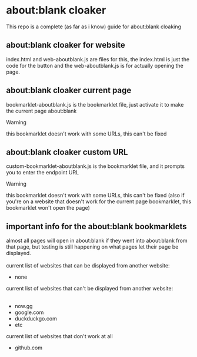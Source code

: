 # about:blank cloaker
This repo is a complete (as far as i know) guide for about:blank cloaking
## about:blank cloaker for website
index.html and web-aboutblank.js are files for this, the index.html is just the code for the button and the web-aboutblank.js is for actually opening the page.
## about:blank cloaker current page
bookmarklet-aboutblank.js is the bookmarklet file, just activate it to make the current page about:blank
> [!WARNING]
> this bookmarklet doesn't work with some URLs, this can't be fixed
## about:blank cloaker custom URL
custom-bookmarklet-aboutblank.js is the bookmarklet file, and it prompts you to enter the endpoint URL
> [!WARNING]
> this bookmarklet doesn't work with some URLs, this can't be fixed (also if you're on a website that doesn't work for the current page bookmarklet, this bookmarklet won't open the page)

## important info for the about:blank bookmarklets
almost all pages will open in about:blank if they went into about:blank from that page, but testing is still happening on what pages let their page be displayed. <br>
<br>
  current list of websites that can be displayed from another website: <br>
<ul>
  <li>none <br></li>
</ul>
 current list of websites that can't be displayed from another website: <br>
 <br>
<ul>
  <li>now.gg <br></li>
  <li>google.com <br></li>
  <li>duckduckgo.com <br></li>
  <li>etc <br></li>
</ul>
  
current list of websites that don't work at all
<ul>
  <li>github.com <br></li>
</ul>
<br>
